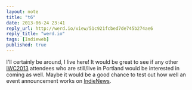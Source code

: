 ```yaml
---
layout: note
title: "t6"
date: 2013-06-24 23:41
reply_url: http://werd.io/view/51c921fcbed7de745b274ae6
reply_title: "werd.io"
tags: [Indieweb]
published: true
---
```

I'll certainly be around, I live here!  It would be great to see if any other [IWC2013](http://indiewebcamp.com/2013) attendees who are still/live in Portland would be interested in coming as well.  Maybe it would be a good chance to test out how well an event announcement works on [IndieNews](http://news.indiewebcamp.com/).